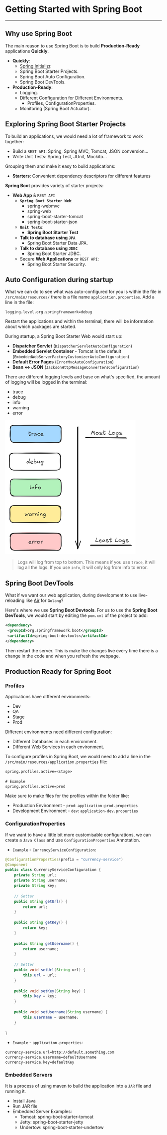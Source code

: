 # Getting Started with Spring Boot

---

## Why use Spring Boot

The main reason to use Spring Boot is to build **Production-Ready** applications **Quickly**.

- **Quickly**:
  - [Spring Initializr](https://start.spring.io/).
  - Spring Boot Starter Projects.
  - Spring Boot Auto Configuration.
  - Spring Boot DevTools.
- **Production-Ready**:
  - Logging.
  - Different Configuration for Different Environments.
    - Profiles, ConfigurationProperties.
  - Monitoring (Spring Boot Actuator).

## Exploring Spring Boot Starter Projects

To build an applications, we would need a lot of framework to work together:

- Build a `REST API`: Spring, Spring MVC, Tomcat, JSON conversion...
- Write Unit Tests: Spring Test, JUnit, Mockito...

Grouping them and make it easy to build applications:

- **Starters**: Convenient dependency descriptors for different features

**Spring Boot** provides variety of starter projects:

- **Web App** & `REST API`
  - **`Spring Boot Starter Web`**:
    - spring-webmvc
    - spring-web
    - spring-boot-starter-tomcat
    - spring-boot-starter-json
  - **`Unit Tests`**:
    - **Spring Boot Starter Test**
  - **Talk to database using `JPA`**
    - Spring Boot Starter Data JPA.
  - **Talk to database using `JDBC`**
    - Spring Boot Starter JDBC.
  - Secure **Web Applications** or `REST API`:
    - Spring Boot Starter Security.

## Auto Configuration during startup

What we can do to see what was auto-configured for you is within the file in `/src/main/resources/` there is a file name `application.properties`. Add a line in the file:

```properties
logging.level.org.springframework=debug
```

Restart the applications and within the terminal, there will be information about which packages are started.

During startup, a Spring Boot Starter Web would start up:

- **Dispatcher Servlet** (`DispatcherServletAutoConfiguration`)
- **Embedded Servlet Container** - Tomcat is the default (`EmbeddedWebServerFactoryCustomizerAutoConfiguration`)
- **Default Error Pages** (`ErrorMvcAutoConfiguration`)
- **Bean <-> JSON** (`JacksonHttpMessageConvertersConfiguration`)

There are different logging levels and base on what's specified, the amount of logging will be logged in the terminal:

- trace
- debug
- info
- warning
- error

![alt text](images/logging_levels.png)

> Logs will log from top to bottom. This means if you use `trace`, it will log all the logs. If you use `info`, it will only log from info to error.

## Spring Boot DevTools

What if we want our web application, during development to use live-reloading like [Air](https://github.com/air-verse/air) for `Golang`?

Here's where we use **Spring Boot Devtools**. For us to use the **Spring Boot DevTools**, we would start by editing the `pom.xml` of the project to add:

```xml
<dependency>
 <groupId>org.springframework.boot</groupId>
 <artifactId>spring-boot-devtools</artifactId>
</dependency>
```

Then restart the server.
This is make the changes live every time there is a change in the code and when you refresh the webpage.

## Production Ready for Spring Boot

### Profiles

Applications have different environments:

- Dev
- QA
- Stage
- Prod

Different environments need different configuration:

- Different Databases in each environment.
- Different Web Services in each environment.

To configure profiles in Spring Boot, we would need to add a line in the `/src/main/resources/application.properties` file:

```properties
spring.profiles.active=<stage>

# Example
spring.profiles.active=prod
```

Make sure to make files for the profiles within the folder like:

- Production Environment - `prod`: `application-prod.properties`
- Development Environment - `dev`: `application-dev.properties`

### ConfigurationProperties

If we want to have a little bit more customisable configurations, we can create a `Java Class` and use `ConfigurationProperties` Annotation.

- `Example` - `CurrencyServiceConfiguration`:

```Java
@ConfigurationProperties(prefix = "currency-service")
@Component
public class CurrencyServiceConfiguration {
    private String url;
    private String username;
    private String key;

    // Getter
    public String getUrl() {
        return url;
    }

    public String getKey() {
        return key;
    }

    public String getUsername() {
        return username;
    }

    // Setter
    public void setUrl(String url) {
        this.url = url;
    }

    public void setKey(String key) {
        this.key = key;
    }

    public void setUsername(String username) {
        this.username = username;
    }

}
```

- `Example` - `application.properties`:

```properties
currency-service.url=http://default.something.com
currency-service.username=defaultUsername
currency-service.key=defaultKey
```

### Embedded Servers

It is a process of using maven to build the application into a `JAR` file and running it.

- Install Java
- Run JAR file
- Embedded Server Examples:
  - Tomcat: spring-boot-starter-tomcat
  - Jetty: spring-boot-starter-jetty
  - Undertow: spring-boot-starter-undertow
